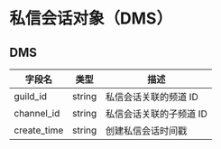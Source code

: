 # 私信会话对象（DMS）

## DMS

| 字段名      | 类型   | 描述                    |
| ----------- | ------ | ----------------------- |
| guild_id    | string | 私信会话关联的频道 ID   |
| channel_id  | string | 私信会话关联的子频道 ID |
| create_time | string | 创建私信会话时间戳      |
